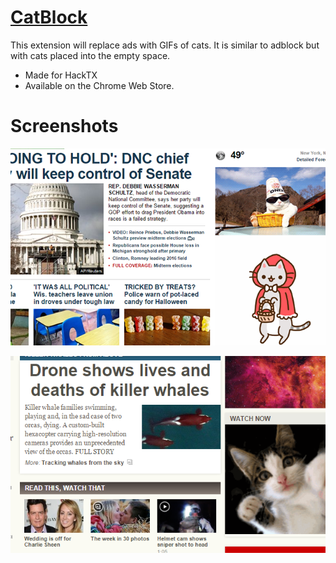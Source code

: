 [CatBlock](https://chrome.google.com/webstore/detail/catblock/malnloekiojbhmllnpcnfbhmhcmnkcbj)
======

This extension will replace ads with GIFs of cats. It is similar to adblock but with cats placed into the empty space.

- Made for HackTX
- Available on the Chrome Web Store.

Screenshots
======
![Screenshot 1](https://raw.githubusercontent.com/KhalidGit/CatBlock/master/screenshots/screenshot1.png)

![Screenshot 2](https://raw.githubusercontent.com/KhalidGit/CatBlock/master/screenshots/screenshot2.png)
